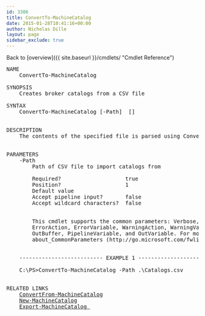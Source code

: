 ```yaml
---
id: 3306
title: ConvertTo-MachineCatalog
date: 2015-01-28T10:41:16+00:00
author: Nicholas Dille
layout: page
sidebar_exclude: true
---
```

Back to [overview]({{ site.baseurl }}/cmdlets/ "Cmdlet Reference")

<pre class="">NAME
    ConvertTo-MachineCatalog
    
SYNOPSIS
    Creates broker catalogs from a CSV file
    
SYNTAX
    ConvertTo-MachineCatalog [-Path]  []
    
    
DESCRIPTION
    The contents of the specified file is parsed using ConvertFrom-Csv and piped to New-MachineCatalog
    

PARAMETERS
    -Path 
        Path of CSV file to import catalogs from
        
        Required?                    true
        Position?                    1
        Default value                
        Accept pipeline input?       false
        Accept wildcard characters?  false
        
    
        This cmdlet supports the common parameters: Verbose, Debug,
        ErrorAction, ErrorVariable, WarningAction, WarningVariable,
        OutBuffer, PipelineVariable, and OutVariable. For more information, see 
        about_CommonParameters (http://go.microsoft.com/fwlink/?LinkID=113216). 
    

    -------------------------- EXAMPLE 1 --------------------------
    
    C:\PS&gt;ConvertTo-MachineCatalog -Path .\Catalogs.csv
    

RELATED LINKS
    <a title="ConvertFrom-MachineCatalog" href="{{ site.baseurl }}/cmdlets/convertfrom-machinecatalog/">ConvertFrom-MachineCatalog</a>
    <a title="New-MachineCatalog" href="{{ site.baseurl }}/cmdlets/new-machinecatalog/">New-MachineCatalog</a>
    <a title="Export-MachineCatalog" href="{{ site.baseurl }}/cmdlets/export-machinecatalog/">Export-MachineCatalog 
</a></pre>